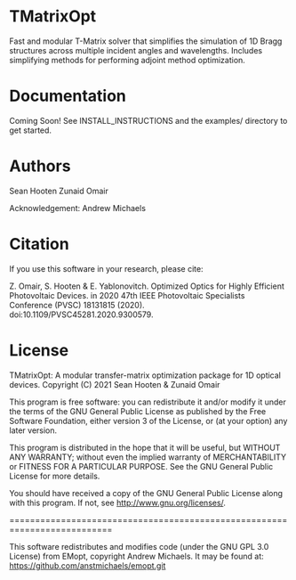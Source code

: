 # TMatrixOpt
Fast and modular T-Matrix solver that simplifies the simulation of 1D Bragg structures across multiple incident angles and wavelengths. Includes simplifying methods for performing adjoint method optimization.

# Documentation
Coming Soon! See INSTALL\_INSTRUCTIONS and the examples/ directory to get started.

# Authors
Sean Hooten
Zunaid Omair

Acknowledgement:
Andrew Michaels

# Citation
If you use this software in your research, please cite:

Z. Omair, S. Hooten & E. Yablonovitch. Optimized Optics for Highly Efficient Photovoltaic Devices. in 2020 47th IEEE Photovoltaic Specialists Conference (PVSC) 18131815 (2020). doi:10.1109/PVSC45281.2020.9300579.

# License
TMatrixOpt: A modular transfer-matrix optimization package for 1D
optical devices.
Copyright (C) 2021 Sean Hooten & Zunaid Omair

This program is free software: you can redistribute it and/or modify
it under the terms of the GNU General Public License as published by
the Free Software Foundation, either version 3 of the License, or
(at your option) any later version.

This program is distributed in the hope that it will be useful,
but WITHOUT ANY WARRANTY; without even the implied warranty of
MERCHANTABILITY or FITNESS FOR A PARTICULAR PURPOSE.  See the
GNU General Public License for more details.

You should have received a copy of the GNU General Public License
along with this program.  If not, see <http://www.gnu.org/licenses/>.

==========================================================================

This software redistributes and modifies code (under the GNU GPL 3.0 License)
from EMopt, copyright Andrew Michaels. It may be found at:
    https://github.com/anstmichaels/emopt.git
